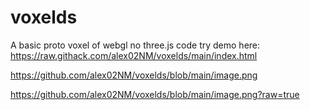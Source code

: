 # voxelds
A basic proto voxel of webgl no three.js code
try demo here:
https://raw.githack.com/alex02NM/voxelds/main/index.html

https://github.com/alex02NM/voxelds/blob/main/image.png

https://github.com/alex02NM/voxelds/blob/main/image.png?raw=true
